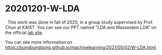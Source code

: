 # 20201201-W-LDA
&nbsp;&nbsp;This work was done in fall of 2020, in a group study supervised by Prof. Chun at KAIST. You can see our PPT named "LDA and Wassestein LDA" on the official [lab site][lab-site].

[lab-site]: https://chunhyonho.github.io/Group-study/Journal_club/

You can see more information on https://bungbungbung.github.io/machinelearning/2021/05/02/W-LDA.html.

